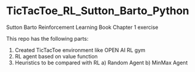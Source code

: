 # TicTacToe_RL_Sutton_Barto_Python

Sutton Barto Reinforcement Learning Book Chapter 1 exercise

This repo has the following parts:
1) Created TicTacToe environment like OPEN AI RL gym
2) RL agent based on value function
3) Heuristics to be compared with RL
  a) Random Agent
  b) MinMax Agent



